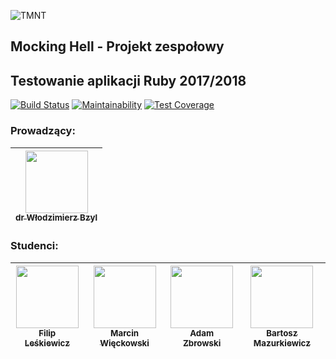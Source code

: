 ![TMNT](https://img.purch.com/o/aHR0cDovL3d3dy5uZXdzYXJhbWEuY29tL2ltYWdlcy9pLzAwMC8xOTIvNjgyL2kwMi9UTU5ULmpwZw==)

## Mocking Hell - Projekt zespołowy
## Testowanie aplikacji Ruby 2017/2018

[![Build Status](https://travis-ci.org/my-rspec/mocking-hell-student-mocking-ninja-turtles.svg?branch=master)](https://travis-ci.org/my-rspec/mocking-hell-student-mocking-ninja-turtles) 
[![Maintainability](https://api.codeclimate.com/v1/badges/47fe4c51dce92f292c8e/maintainability)](https://codeclimate.com/github/my-rspec/mocking-hell-student-mocking-ninja-turtles/maintainability) 
[![Test Coverage](https://api.codeclimate.com/v1/badges/47fe4c51dce92f292c8e/test_coverage)](https://codeclimate.com/github/my-rspec/mocking-hell-student-mocking-ninja-turtles/test_coverage)
### Prowadzący: 
| [<img src="https://avatars1.githubusercontent.com/u/8049?v=3" width="100px;"/><br /><sub>dr Włodzimierz Bzyl</sub>](https://github.com/wbzyl)<br />|
| :---: |
### Studenci: 
| [<img src="https://avatars3.githubusercontent.com/u/16317532?v=3" width="100px;"/><br /><sub>Filip Leśkiewicz</sub>](https://github.com/fleskiewicz)<br />| [<img src="https://avatars1.githubusercontent.com/u/32486835?v=3" width="100px;"/><br /><sub>Marcin Więckowski</sub>](https://github.com/mwieckowsk)<br />| [<img src="https://avatars0.githubusercontent.com/u/32486117?v=3" width="100px;"/><br /><sub>Adam Zbrowski</sub>](https://github.com/azbrowski)<br />| [<img src="https://avatars1.githubusercontent.com/u/16317542?v=3" width="100px;"/><br /><sub>Bartosz Mazurkiewicz</sub>](https://github.com/GitGod)<br />|
| :---: | :---: | :---: | :---: |
